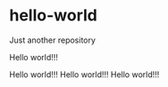# hello-world
Just another repository

Hello world!!!

Hello world!!!
Hello world!!!
Hello world!!!
